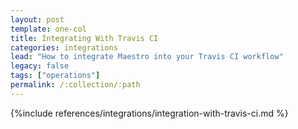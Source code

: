 ```yaml
---
layout: post
template: one-col
title: Integrating With Travis CI
categories: integrations
lead: "How to integrate Maestro into your Travis CI workflow"
legacy: false
tags: ["operations"]
permalink: /:collection/:path
---
```


{%include references/integrations/integration-with-travis-ci.md %}
